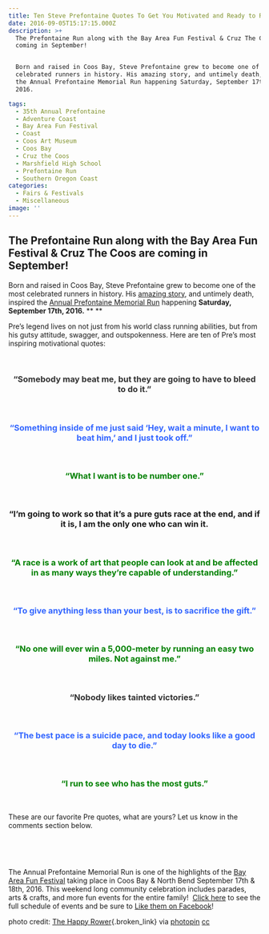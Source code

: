 ```yaml
---
title: Ten Steve Prefontaine Quotes To Get You Motivated and Ready to Run!
date: 2016-09-05T15:17:15.000Z
description: >+
  The Prefontaine Run along with the Bay Area Fun Festival & Cruz The Coos are
  coming in September!


  Born and raised in Coos Bay, Steve Prefontaine grew to become one of the most
  celebrated runners in history. His amazing story, and untimely death, inspired
  the Annual Prefontaine Memorial Run happening Saturday, September 17th,
  2016.  

tags:
  - 35th Annual Prefontaine
  - Adventure Coast
  - Bay Area Fun Festival
  - Coast
  - Coos Art Museum
  - Coos Bay
  - Cruz the Coos
  - Marshfield High School
  - Prefontaine Run
  - Southern Oregon Coast
categories:
  - Fairs & Festivals
  - Miscellaneous
image: ''
---
```

## The Prefontaine Run along with the Bay Area Fun Festival & Cruz The Coos are coming in September!

Born and raised in Coos Bay, Steve Prefontaine grew to become one of the most celebrated runners in history. His <a href="http://www.oregonsadventurecoast.com/about/prefontaine/" target="_blank">amazing story</a>, and untimely death, inspired the <a href="http://www.prefontainerun.com/run-info.php" target="_blank" class="broken_link">Annual Prefontaine Memorial Run</a> happening **Saturday, September 17th, 2016.** ** **

Pre’s legend lives on not just from his world class running abilities, but from his gutsy attitude, swagger, and outspokenness. Here are ten of Pre&#8217;s most inspiring motivational quotes:

&nbsp;

<h3 style="text-align: center;">
  <span style="color: #333333;">“Somebody may beat me, but they are going to have to bleed to do it.”</span>
</h3>

&nbsp;

<h3 style="text-align: center;">
  <span style="color: #3366ff;">“Something inside of me just said &#8216;Hey, wait a minute, I want to beat him,&#8217; and I just took off.”</span>
</h3>

&nbsp;

<h3 style="text-align: center;">
  <span style="color: #008000;">“What I want is to be number one.”</span>
</h3>

&nbsp;

<h3 style="text-align: center;">
  “I&#8217;m going to work so that it&#8217;s a pure guts race at the end, and if it is, I am the only one who can win it.
</h3>

&nbsp;

<h3 style="text-align: center;">
  <span style="color: #008000;">“A race is a work of art that people can look at and be affected in as many ways they&#8217;re capable of understanding.”</span>
</h3>

&nbsp;

<h3 style="text-align: center;">
  <span style="color: #3366ff;">“To give anything less than your best, is to sacrifice the gift.”</span>
</h3>

&nbsp;

<h3 style="text-align: center;">
  <span style="color: #008000;">“No one will ever win a 5,000-meter by running an easy two miles. Not against me.”</span>
</h3>

&nbsp;

<h3 style="text-align: center;">
  <span style="color: #333333;">“Nobody likes tainted victories.”</span>
</h3>

&nbsp;

<h3 style="text-align: center;">
  <span style="color: #3366ff;">“The best pace is a suicide pace, and today looks like a good day to die.”</span>
</h3>

&nbsp;

<h3 style="text-align: center;">
  <span style="color: #008000;">“I run to see who has the most guts.”</span>
</h3>

&nbsp;

These are our favorite Pre quotes, what are yours? Let us know in the comments section below.

&nbsp;

&nbsp;

The Annual Prefontaine Memorial Run is one of the highlights of the <a href="http://bayareafunfestival.com/" target="_blank">Bay Area Fun Festival</a> taking place in Coos Bay & North Bend September 17th & 18th, 2016. This weekend long community celebration includes parades, arts & crafts, and more fun events for the entire family!  <a href="http://bayareafunfestival.com/" target="_blank">Click here</a> to see the full schedule of events and be sure to <a href="https://www.facebook.com/pages/Bay-Area-Fun-Festival/329606087118607" target="_blank">Like them on Facebook</a>!

photo credit: [The Happy Rower](https://www.flickr.com/photos/thehappyrower/5821364319/){.broken_link} via [photopin](http://photopin.com) [cc](http://creativecommons.org/licenses/by-nc-nd/2.0/)
